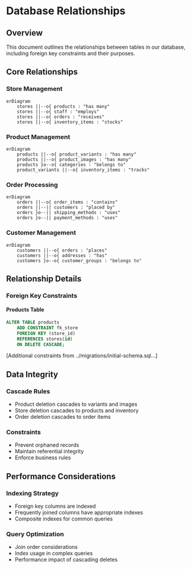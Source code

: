 # Database Relationships

## Overview

This document outlines the relationships between tables in our database, including foreign key constraints and their purposes.

## Core Relationships

### Store Management
```mermaid
erDiagram
    stores ||--o{ products : "has many"
    stores ||--o{ staff : "employs"
    stores ||--o{ orders : "receives"
    stores ||--o{ inventory_items : "stocks"
```

### Product Management
```mermaid
erDiagram
    products ||--o{ product_variants : "has many"
    products ||--o{ product_images : "has many"
    products }o--o{ categories : "belongs to"
    product_variants ||--o{ inventory_items : "tracks"
```

### Order Processing
```mermaid
erDiagram
    orders ||--o{ order_items : "contains"
    orders ||--|| customers : "placed by"
    orders }o--|| shipping_methods : "uses"
    orders }o--|| payment_methods : "uses"
```

### Customer Management
```mermaid
erDiagram
    customers ||--o{ orders : "places"
    customers ||--o{ addresses : "has"
    customers }o--o{ customer_groups : "belongs to"
```

## Relationship Details

### Foreign Key Constraints

#### Products Table
```sql
ALTER TABLE products
    ADD CONSTRAINT fk_store
    FOREIGN KEY (store_id)
    REFERENCES stores(id)
    ON DELETE CASCADE;
```

[Additional constraints from ../migrations/initial-schema.sql...]

## Data Integrity

### Cascade Rules
- Product deletion cascades to variants and images
- Store deletion cascades to products and inventory
- Order deletion cascades to order items

### Constraints
- Prevent orphaned records
- Maintain referential integrity
- Enforce business rules

## Performance Considerations

### Indexing Strategy
- Foreign key columns are indexed
- Frequently joined columns have appropriate indexes
- Composite indexes for common queries

### Query Optimization
- Join order considerations
- Index usage in complex queries
- Performance impact of cascading deletes
